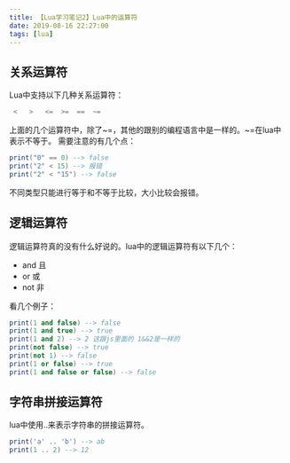 ```yaml
---
title: 【Lua学习笔记2】Lua中的运算符
date: 2019-08-16 22:27:00
tags: [lua]
---
```


## 关系运算符
Lua中支持以下几种关系运算符：
```lua
 <   >   <=  >=  ==  ~=
```

上面的几个运算符中，除了~=，其他的跟别的编程语言中是一样的。~=在lua中表示不等于。
需要注意的有几个点：
<!-- more -->
```lua
print("0" == 0) --> false
print("2" < 15) --> 报错
print("2" < "15") --> false
```
不同类型只能进行等于和不等于比较，大小比较会报错。

## 逻辑运算符
逻辑运算符真的没有什么好说的。lua中的逻辑运算符有以下几个：
- and 且
- or 或
- not 非

看几个例子：
```lua
print(1 and false) --> false
print(1 and true) --> true
print(1 and 2) --> 2 这跟js里面的 1&&2是一样的
print(not false) --> true
print(not 1) --> false
print(1 or false) --> true
print(1 and false or false) --> false
```

## 字符串拼接运算符
lua中使用..来表示字符串的拼接运算符。
```lua
print('a' .. 'b') --> ab
print(1 .. 2) --> 12
```